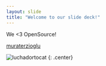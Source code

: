 ```yaml
---
layout: slide
title: "Welcome to our slide deck!"
---
```


We <3 OpenSource!

[muraterzioglu](https://github.com/muraterzioglu)

![luchadortocat](https://octodex.github.com/images/luchadortocat.png)
{: .center}
